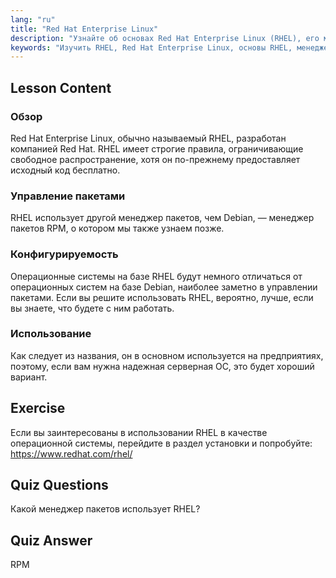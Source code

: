 ```yaml
---
lang: "ru"
title: "Red Hat Enterprise Linux"
description: "Узнайте об основах Red Hat Enterprise Linux (RHEL), его менеджере пакетов RPM и корпоративном использовании. Поймите основные различия и преимущества RHEL."
keywords: "Изучить RHEL, Red Hat Enterprise Linux, основы RHEL, менеджер пакетов RPM, серверная ОС Linux, RHEL для начинающих, руководство по RHEL"
---
```


## Lesson Content

### Обзор

Red Hat Enterprise Linux, обычно называемый RHEL, разработан компанией Red Hat. RHEL имеет строгие правила, ограничивающие свободное распространение, хотя он по-прежнему предоставляет исходный код бесплатно.

### Управление пакетами

RHEL использует другой менеджер пакетов, чем Debian, — менеджер пакетов RPM, о котором мы также узнаем позже.

### Конфигурируемость

Операционные системы на базе RHEL будут немного отличаться от операционных систем на базе Debian, наиболее заметно в управлении пакетами. Если вы решите использовать RHEL, вероятно, лучше, если вы знаете, что будете с ним работать.

### Использование

Как следует из названия, он в основном используется на предприятиях, поэтому, если вам нужна надежная серверная ОС, это будет хороший вариант.

## Exercise

Если вы заинтересованы в использовании RHEL в качестве операционной системы, перейдите в раздел установки и попробуйте: <https://www.redhat.com/rhel/>

## Quiz Questions

Какой менеджер пакетов использует RHEL?

## Quiz Answer

RPM
